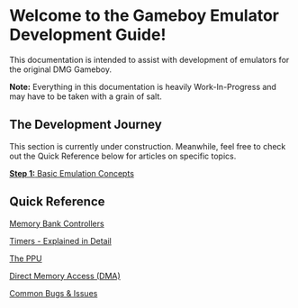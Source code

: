 # Welcome to the Gameboy Emulator Development Guide!
This documentation is intended to assist with development of emulators for the original DMG Gameboy.

**Note:** Everything in this documentation is heavily Work-In-Progress and may have to be taken with a grain of salt.

## The Development Journey

This section is currently under construction. Meanwhile, feel free to check out the Quick Reference below for articles on specific topics.

[**Step 1:** Basic Emulation Concepts](concepts)

## Quick Reference

[Memory Bank Controllers](mbcs)

[Timers - Explained in Detail](timers)

[The PPU](ppu)

[Direct Memory Access (DMA)](./dma)

[Common Bugs & Issues](./bugs)